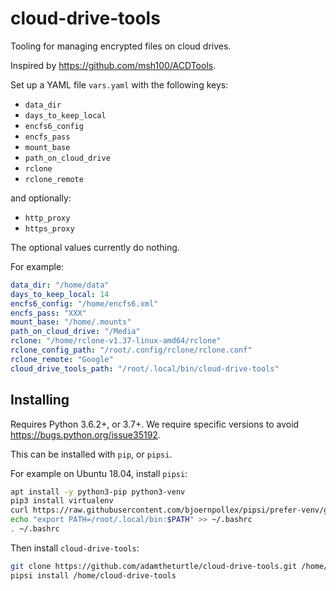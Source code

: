 # cloud-drive-tools

Tooling for managing encrypted files on cloud drives.

Inspired by https://github.com/msh100/ACDTools.

Set up a YAML file `vars.yaml` with the following keys:

* `data_dir`
* `days_to_keep_local`
* `encfs6_config`
* `encfs_pass`
* `mount_base`
* `path_on_cloud_drive`
* `rclone`
* `rclone_remote`

and optionally:

* `http_proxy`
* `https_proxy`

The optional values currently do nothing.

For example:

```yaml
data_dir: "/home/data"
days_to_keep_local: 14
encfs6_config: "/home/encfs6.xml"
encfs_pass: "XXX"
mount_base: "/home/.mounts"
path_on_cloud_drive: "/Media"
rclone: "/home/rclone-v1.37-linux-amd64/rclone"
rclone_config_path: "/root/.config/rclone/rclone.conf"
rclone_remote: "Google"
cloud_drive_tools_path: "/root/.local/bin/cloud-drive-tools"
```

## Installing

Requires Python 3.6.2+, or 3.7+.
We require specific versions to avoid https://bugs.python.org/issue35192.

This can be installed with ``pip``, or ``pipsi``.

For example on Ubuntu 18.04, install `pipsi`:

```sh
apt install -y python3-pip python3-venv
pip3 install virtualenv
curl https://raw.githubusercontent.com/bjoernpollex/pipsi/prefer-venv/get-pipsi.py | python3
echo "export PATH=/root/.local/bin:$PATH" >> ~/.bashrc
. ~/.bashrc
```

Then install `cloud-drive-tools`:

```sh
git clone https://github.com/adamtheturtle/cloud-drive-tools.git /home/cloud-drive-tools
pipsi install /home/cloud-drive-tools
```

